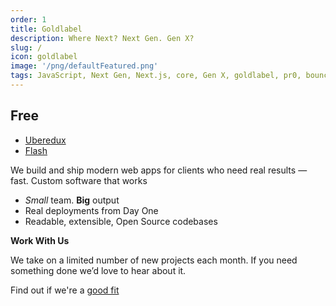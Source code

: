 ```yaml
---
order: 1
title: Goldlabel
description: Where Next? Next Gen. Gen X?
slug: /
icon: goldlabel
image: '/png/defaultFeatured.png'
tags: JavaScript, Next Gen, Next.js, core, Gen X, goldlabel, pr0, bouncer, AI Prompt Engineering, ChatGPT, OpenAI, Singularity, Frontend, Vanilla JS, TypeScript, React, Angular, Vue, Material UI, MUI, Flash, Server Side JavaScript, Node, Gatsby, NextJS, Headless CMS
---
```


## Free

- [Uberedux](/free/uberedux)
- [Flash](/free/flash)

We build and ship modern web apps for clients who need real results — fast. Custom software that works

- _Small_ team. **Big** output
- Real deployments from Day One
- Readable, extensible, Open Source codebases

**Work With Us**

We take on a limited number of new projects each month. If you need something done we’d love to hear about it.

Find out if we're a [good fit](/cv)
